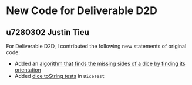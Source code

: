 # New Code for Deliverable D2D

## u7280302 Justin Tieu

For Deliverable D2D, I contributed the following new statements of original code:

- Added an [algorithm that finds the missing sides of a dice by finding its orientation](https://gitlab.cecs.anu.edu.au/u7279868/comp1140-ass2-thu11r/-/blob/master/src/comp1140/ass2/base/Dice.java#L88)
- Added [dice toString tests](https://gitlab.cecs.anu.edu.au/u7279868/comp1140-ass2-thu11r/-/blob/master/tests/comp1140/customTests/diceTest.java#L48) in `DiceTest`
